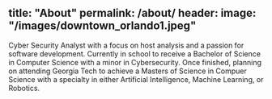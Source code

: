 title: "About"
permalink: /about/
header:
  image: "/images/downtown_orlando1.jpeg" 
--

Cyber Security Analyst with a focus on host analysis and a passion for 
software development.  Currently in school to receive a Bachelor of Science
in Computer Science with a minor in Cybersecurity.  Once finished, planning on
attending Georgia Tech to achieve a Masters of Science in Compuer Science with
a specialty in either Artificial Intelligence, Machine Learning, or Robotics.
